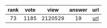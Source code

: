 
| rank | vote | view | answer | url |
|:-:|:-:|:-:|:-:|:-:|
|73|1185|2120529|19| [url](http://stackoverflow.com/questions/455612/limiting-floats-to-two-decimal-points) |
